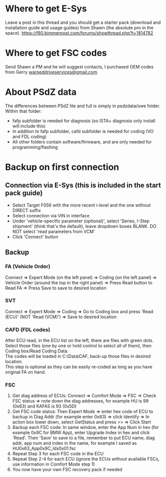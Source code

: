 # Where to get E-Sys
Leave a post in this thread and you should get a starter pack (download and installation guide and usage guides) from Shawn (the absolute pro in the space).
https://f80.bimmerpost.com/forums/showthread.php?t=1814782

# Where to get FSC codes
Send Shawn a PM and he will suggest contacts, I purchased OEM codes from Gerry <warpeddriveservices@gmail.com>

# About PSdZ data
The differences between PSdZ lite and full is simply in psdzdata/swe folder. Within that folder:
- fafp subfolder is needed for diagnosis (so ISTA+ diagnosis only install will include this)
- In addition to fafp subfolder, cafd subfolder is needed for coding (VO and FDL coding)
- All other folders contain software/firmware, and are only needed for programming/flashing

# Backup on first connection
## Connection via E-Sys (this is included in the start pack guide)
- Select Target F056 with the more recent i-level and the one without DIRECT suffix
- Select connection via VIN in interface
- Under 'vehicle-specific parameter (optional)', select 'Series, I-Step shipment' (think that's the default), leave dropdown boxes BLANK. DO NOT select 'read parameters from VCM'
- Click 'Connect' button
## Backup
### FA (Vehicle Order)
Connect => Expert Mode (on the left panel) => Coding (on the left panel) => 
Vehicle Order (around the top in the right panel) => Press Read button to Read FA => Press Save to save to desired location
### SVT
Connect => Expert Mode => Coding => Go to Coding box and press 'Read (ECU)' (NOT 'Read (VCM)') => Save to desired location
### CAFD (FDL codes)
After ECU read, in the ECU list on the left, there are files with green dots. Select those files (one by one or hold control to select all of them), then Coding box/Read Coding Data.  
The codes will be loaded in C:\Data\CAF, back-up those files in desired location.  
This step is optional as they can be easily re-coded as long as you have original FA on hand.
### FSC
1. Get diag address of ECUs:
   Connect => Comfort Mode => FSC => Check FSC status => note down the diag addresses, for example HU is 99 (0x63) and KAFAS is 93 (0x5D)  
2. Get FSC code status:
   Then Expert Mode => enter hex code of ECU to backup in Diag Addr (for example enter 0x63) => click Identify => In action box lower down, select GetStatus and press >> => Click Start
3. Backup each FSC code:
   In same window, enter the App Num in hex (for example 0x9C for BMW App), enter Upgrade Index in hex and click 'Read'.
   Then 'Save' to save to a file, remember to put ECU name, diag addr, app num and index in the name, for example I saved as HU0x63_App0x9C_Idx0x01.fsc
4. Repeat Step 3 for each FSC code in the ECU
5. Repeat Step 2-4 for each ECU (ignore the ECUs without available FSCs, use information in Comfort Mode step 1)
6. You now have your own FSC recovery pack if needed


